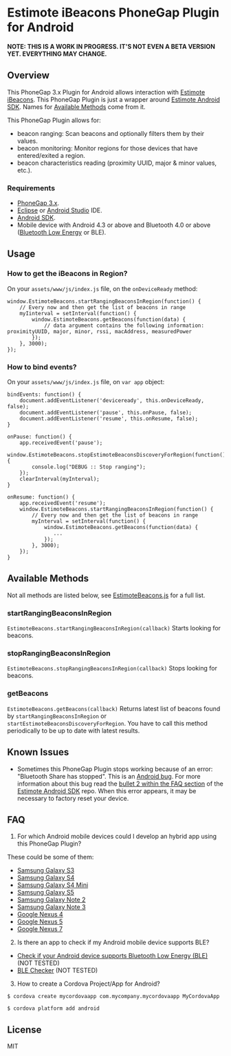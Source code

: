 # Estimote iBeacons PhoneGap Plugin for Android

**NOTE: THIS IS A WORK IN PROGRESS. IT'S NOT EVEN A BETA VERSION YET. EVERYTHING MAY CHANGE.**

## Overview

This PhoneGap 3.x Plugin for Android allows interaction with [Estimote iBeacons](http://estimote.com). This PhoneGap Plugin is just a wrapper around [Estimote Android SDK](https://github.com/Estimote/Android-SDK). Names for [Available Methods](#available-methods) come from it.

This PhoneGap Plugin allows for:
- beacon ranging: Scan beacons and optionally filters them by their values.
- beacon monitoring: Monitor regions for those devices that have entered/exited a region.
- beacon characteristics reading (proximity UUID, major & minor values, etc.).

### Requirements

- [PhoneGap 3.x](http://phonegap.com/install/).
- [Eclipse](https://www.eclipse.org/downloads/) or [Android Studio](http://developer.android.com/sdk/installing/studio.html) IDE.
- [Android SDK](http://developer.android.com/sdk).
- Mobile device with Android 4.3 or above and Bluetooth 4.0 or above ([Bluetooth Low Energy](http://en.wikipedia.org/wiki/Bluetooth_low_energy) or BLE).

## Usage

### How to get the iBeacons in Region?

On your `assets/www/js/index.js` file, on the `onDeviceReady` method:

```
window.EstimoteBeacons.startRangingBeaconsInRegion(function() {
    // Every now and then get the list of beacons in range
    myIinterval = setInterval(function() {
        window.EstimoteBeacons.getBeacons(function(data) {
            // data argument contains the following information: proximityUUID, major, minor, rssi, macAddress, measuredPower
        });
    }, 3000);
});
```

### How to bind events?

On your `assets/www/js/index.js` file, on `var app` object:

```
bindEvents: function() {
    document.addEventListener('deviceready', this.onDeviceReady, false);
    document.addEventListener('pause', this.onPause, false);
    document.addEventListener('resume', this.onResume, false);
}
```

```
onPause: function() {
    app.receivedEvent('pause');
    window.EstimoteBeacons.stopEstimoteBeaconsDiscoveryForRegion(function() {
        console.log("DEBUG :: Stop ranging");
    });
    clearInterval(myInterval);
}
```

```
onResume: function() {
    app.receivedEvent('resume');
    window.EstimoteBeacons.startRangingBeaconsInRegion(function() {
        // Every now and then get the list of beacons in range
        myInterval = setInterval(function() {
            window.EstimoteBeacons.getBeacons(function(data) {
               ...
            });
        }, 3000);
    });
}
```

## Available Methods

Not all methods are listed below, see [EstimoteBeacons.js](https://github.com/mdc-ux-team/estimote-beacons-phonegap-plugin-for-android//blob/master/www/EstimoteBeacons.js) for a full list.

### startRangingBeaconsInRegion

`EstimoteBeacons.startRangingBeaconsInRegion(callback)` Starts looking for beacons.

### stopRangingBeaconsInRegion

`EstimoteBeacons.stopRangingBeaconsInRegion(callback)` Stops looking for beacons.

### getBeacons

`EstimoteBeacons.getBeacons(callback)` Returns latest list of beacons found by `startRangingBeaconsInRegion` or `startEstimoteBeaconsDiscoveryForRegion`. You have to call this method periodically to be up to date with latest results.

## Known Issues

- Sometimes this PhoneGap Plugin stops working because of an error: "Bluetooth Share has stopped". This is an [Android bug](https://code.google.com/p/android/issues/detail?id=67272). For more information about this bug read the [bullet 2 within the FAQ section](https://github.com/Estimote/Android-SDK#faq) of the [Estimote Android SDK](https://github.com/Estimote/Android-SDK) repo. When this error appears, it may be necessary to factory reset your device.

## FAQ

1. For which Android mobile devices could I develop an hybrid app using this PhoneGap Plugin?

  These could be some of them:
  - [Samsung Galaxy S3](http://www.samsung.com/global/galaxys3/)
  - [Samsung Galaxy S4](http://www.samsung.com/global/microsite/galaxys4/)
  - [Samsung Galaxy S4 Mini](http://www.samsung.com/global/microsite/galaxys4/)
  - [Samsung Galaxy S5](http://www.samsung.com/global/microsite/galaxys5/)
  - [Samsung Galaxy Note 2](http://www.samsung.com/galaxynote2/)
  - [Samsung Galaxy Note 3](http://www.samsung.com/us/guide-to-galaxy-smart-devices/galaxy-note-3.html)
  - [Google Nexus 4](http://www.google.com/intl/all/nexus/4/)
  - [Google Nexus 5](http://www.google.com/nexus/5/)
  - [Google Nexus 7](http://www.google.com/nexus/7/)

2. Is there an app to check if my Android mobile device supports BLE?

  - [Check if your Android device supports Bluetooth Low Energy (BLE)](http://weimenglee.blogspot.com/2013/10/check-if-your-android-device-supports.html) (NOT TESTED)
  - [BLE Checker](https://play.google.com/store/apps/details?id=com.magicalboy.btd) (NOT TESTED)
  
3. How to create a Cordova Project/App for Android?

  ```
  $ cordova create mycordovaapp com.mycompany.mycordovaapp MyCordovaApp
  ```

  ```
  $ cordova platform add android
  ```

## License

MIT
